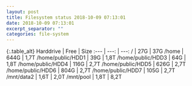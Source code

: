 ```yaml
---
layout: post
title: Filesystem status 2018-10-09 07:13:01
date: 2018-10-09 07:13:01
excerpt_separator: ""
categories: file-system
---
```

{:.table_alt}
Harddrive | Free | Size
:--- | ---: | ---:
/ | 27G | 37G
/home | 644G | 1,7T
/home/public/HDD1 | 39G | 1,8T
/home/public/HDD3 | 64G | 1,8T
/home/public/HDD4 | 116G | 2,7T
/home/public/HDD5 | 626G | 2,7T
/home/public/HDD6 | 804G | 2,7T
/home/public/HDD7 | 105G | 2,7T
/mnt/data2 | 1,6T | 2,0T
/mnt/pool | 1,8T | 8,2T
